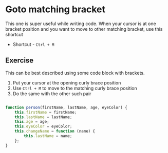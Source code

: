 Goto matching bracket
======================

This one is super useful while writing code. When your cursor is at one
bracket position and you want to move to other matching bracket, use this
shortcut

* Shortcut - `Ctrl + M`


Exercise
---------

This can be best described using some code block with brackets.

1. Put your cursor at the opening curly brace position
2. Use `Ctrl + M` to move to the matching curly brace position
3. Do the same with the other such pair

```js

function person(firstName, lastName, age, eyeColor) {
    this.firstName = firstName;
    this.lastName = lastName;
    this.age = age;
    this.eyeColor = eyeColor;
    this.changeName = function (name) {
        this.lastName = name;
    };
}

```
